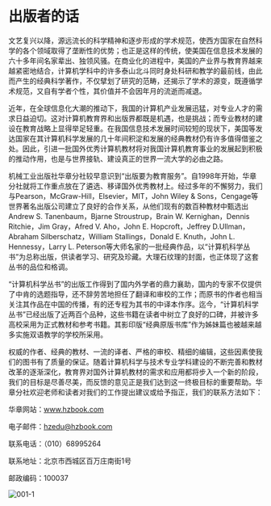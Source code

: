    

# 出版者的话

文艺复兴以降，源远流长的科学精神和逐步形成的学术规范，使西方国家在自然科学的各个领域取得了垄断性的优势；也正是这样的传统，使美国在信息技术发展的六十多年间名家辈出、独领风骚。在商业化的进程中，美国的产业界与教育界越来越紧密地结合，计算机学科中的许多泰山北斗同时身处科研和教学的最前线，由此而产生的经典科学著作，不仅擘划了研究的范畴，还揭示了学术的源变，既遵循学术规范，又自有学者个性，其价值并不会因年月的流逝而减退。

近年，在全球信息化大潮的推动下，我国的计算机产业发展迅猛，对专业人才的需求日益迫切。这对计算机教育界和出版界都既是机遇，也是挑战；而专业教材的建设在教育战略上显得举足轻重。在我国信息技术发展时间较短的现状下，美国等发达国家在其计算机科学发展的几十年间积淀和发展的经典教材仍有许多值得借鉴之处。因此，引进一批国外优秀计算机教材将对我国计算机教育事业的发展起到积极的推动作用，也是与世界接轨、建设真正的世界一流大学的必由之路。

机械工业出版社华章分社较早意识到“出版要为教育服务”。自1998年开始，华章分社就将工作重点放在了遴选、移译国外优秀教材上。经过多年的不懈努力，我们与Pearson，McGraw-Hill，Elsevier，MIT，John Wiley & Sons，Cengage等世界著名出版公司建立了良好的合作关系，从他们现有的数百种教材中甄选出Andrew S. Tanenbaum，Bjarne Stroustrup，Brain W. Kernighan，Dennis Ritchie，Jim Gray，Afred V. Aho，John E. Hopcroft，Jeffrey D.Ullman，Abraham Silberschatz，William Stallings，Donald E. Knuth，John L. Hennessy，Larry L. Peterson等大师名家的一批经典作品，以“计算机科学丛书”为总称出版，供读者学习、研究及珍藏。大理石纹理的封面，也正体现了这套丛书的品位和格调。

“计算机科学丛书”的出版工作得到了国内外学者的鼎力襄助，国内的专家不仅提供了中肯的选题指导，还不辞劳苦地担任了翻译和审校的工作；而原书的作者也相当关注其作品在中国的传播，有的还专程为其书的中译本作序。迄今，“计算机科学丛书”已经出版了近两百个品种，这些书籍在读者中树立了良好的口碑，并被许多高校采用为正式教材和参考书籍。其影印版“经典原版书库”作为姊妹篇也被越来越多实施双语教学的学校所采用。

权威的作者、经典的教材、一流的译者、严格的审校、精细的编辑，这些因素使我们的图书有了质量的保证。随着计算机科学与技术专业学科建设的不断完善和教材改革的逐渐深化，教育界对国外计算机教材的需求和应用都将步入一个新的阶段，我们的目标是尽善尽美，而反馈的意见正是我们达到这一终极目标的重要帮助。华章分社欢迎老师和读者对我们的工作提出建议或给予指正，我们的联系方法如下：

华章网站：www.hzbook.com

电子邮件：hzedu@hzbook.com

联系电话：（010）68995264

联系地址：北京市西城区百万庄南街1号

邮政编码：100037

![001-1](../Images/image02577.jpeg)